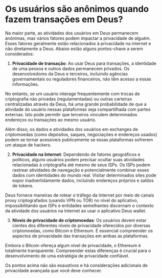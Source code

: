 # Os usuários são anônimos quando fazem transações em Deus?

Na maior parte, as atividades dos usuários em Deus permanecem anônimas, mas vários fatores podem impactar a privacidade de alguém. Esses fatores geralmente estão relacionados à privacidade na internet e não diretamente a Deus. Abaixo estão alguns pontos-chave a serem considerados:

1. **Privacidade de transação**: Ao usar Deus para transações, a identidade de uma pessoa e outros dados permanecem privados. Os desenvolvedores da Deus e terceiros, incluindo agências governamentais ou reguladores financeiros, não têm acesso a essas informações.

 No entanto, se um usuário interage frequentemente com trocas de criptografia não privadas (regulamentadas) ou outras carteiras centralizadas através da Deus, há uma grande probabilidade de que a atividade do usuário nessas plataformas seja compartilhada com partes externas. Isto pode permitir que terceiros vinculem determinados endereços ou transações ao mesmo usuário.

 Além disso, os dados e atividades dos usuários em exchanges de criptomoedas (como depósitos, saques, negociações e endereços usados) podem se tornar acessíveis publicamente se essas plataformas sofrerem um ataque de hackers.

2. **Privacidade na Internet**: Dependendo de fatores geográficos e políticos, alguns usuários podem precisar ocultar suas atividades relacionadas à criptografia até mesmo de seus ISPs. Os ISPs podem rastrear atividades de navegação e potencialmente combinar esses dados com identidades do mundo real. Visitar determinados sites pode expor inadvertidamente dados, incluindo endereços próprios e saldos de tokens.

 Deus fornece maneiras de rotear o tráfego da Internet por meio de canais proxy criptografados (usando VPN ou TOR) no nível do aplicativo, impossibilitando que ISPs e entidades semelhantes discernam o contexto da atividade dos usuários na Internet ao usar o aplicativo Deus wallet.

3. **Níveis de privacidade de criptomoedas**: Os usuários devem estar cientes dos diferentes níveis de privacidade oferecidos por diversas criptomoedas, como Bitcoin e Ethereum. É essencial compreender os aspectos de privacidade das transações em ambas as plataformas.

 Embora o Bitcoin ofereça algum nível de privacidade, o Ethereum é totalmente transparente. Compreender estas diferenças é crucial para o desenvolvimento de uma estratégia de privacidade confiável.

Os pontos acima não são exaustivos e há considerações adicionais de privacidade avançada que você deve conhecer.
